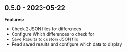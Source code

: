 ## 0.5.0 - 2023-05-22
**Features:**
* Check 2 JSON files for differences
* Configure Which differences to check for
* Save Results to custom JSON file
* Read saved results and configure which data to display
